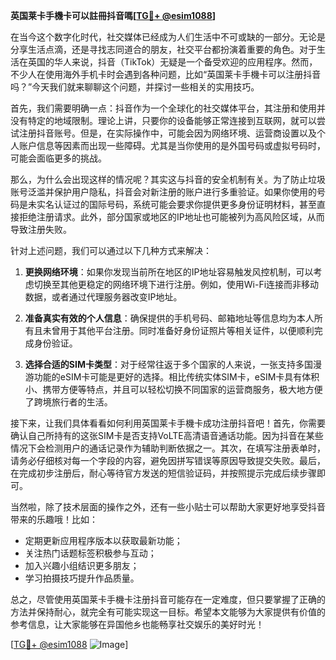 **英国莱卡手機卡可以註冊抖音嗎[[TG💪+ @esim1088](https://t.me/s/esim1088)]**

在当今这个数字化时代，社交媒体已经成为人们生活中不可或缺的一部分。无论是分享生活点滴，还是寻找志同道合的朋友，社交平台都扮演着重要的角色。对于生活在英国的华人来说，抖音（TikTok）无疑是一个备受欢迎的应用程序。然而，不少人在使用海外手机卡时会遇到各种问题，比如“英国莱卡手機卡可以注册抖音吗？”今天我们就来聊聊这个问题，并探讨一些相关的实用技巧。

首先，我们需要明确一点：抖音作为一个全球化的社交媒体平台，其注册和使用并没有特定的地域限制。理论上讲，只要你的设备能够正常连接到互联网，就可以尝试注册抖音账号。但是，在实际操作中，可能会因为网络环境、运营商设置以及个人账户信息等因素而出现一些障碍。尤其是当你使用的是外国号码或虚拟号码时，可能会面临更多的挑战。

那么，为什么会出现这样的情况呢？其实这与抖音的安全机制有关。为了防止垃圾账号泛滥并保护用户隐私，抖音会对新注册的账户进行多重验证。如果你使用的号码是未实名认证过的国际号码，系统可能会要求你提供更多身份证明材料，甚至直接拒绝注册请求。此外，部分国家或地区的IP地址也可能被列为高风险区域，从而导致注册失败。

针对上述问题，我们可以通过以下几种方式来解决：

1. **更换网络环境**：如果你发现当前所在地区的IP地址容易触发风控机制，可以考虑切换至其他更稳定的网络环境下进行注册。例如，使用Wi-Fi连接而非移动数据，或者通过代理服务器改变IP地址。

2. **准备真实有效的个人信息**：确保提供的手机号码、邮箱地址等信息均为本人所有且未曾用于其他平台注册。同时准备好身份证照片等相关证件，以便顺利完成身份验证。

3. **选择合适的SIM卡类型**：对于经常往返于多个国家的人来说，一张支持多国漫游功能的eSIM卡可能是更好的选择。相比传统实体SIM卡，eSIM卡具有体积小、携带方便等特点，并且可以轻松切换不同国家的运营商服务，极大地方便了跨境旅行者的生活。

接下来，让我们具体看看如何利用英国莱卡手機卡成功注册抖音吧！首先，你需要确认自己所持有的这张SIM卡是否支持VoLTE高清语音通话功能。因为抖音在某些情况下会检测用户的通话记录作为辅助判断依据之一。其次，在填写注册表单时，请务必仔细核对每一个字段的内容，避免因拼写错误等原因导致提交失败。最后，在完成初步注册后，耐心等待官方发送的短信验证码，并按照提示完成后续步骤即可。

当然啦，除了技术层面的操作之外，还有一些小贴士可以帮助大家更好地享受抖音带来的乐趣哦！比如：

- 定期更新应用程序版本以获取最新功能；
- 关注热门话题标签积极参与互动；
- 加入兴趣小组结识更多朋友；
- 学习拍摄技巧提升作品质量。

总之，尽管使用英国莱卡手機卡注册抖音可能存在一定难度，但只要掌握了正确的方法并保持耐心，就完全有可能实现这一目标。希望本文能够为大家提供有价值的参考信息，让大家能够在异国他乡也能畅享社交娱乐的美好时光！

[[TG💪+ @esim1088](https://t.me/s/esim1088) ![Image](https://i.postimg.cc/4NQfJmqS/Snipaste-2025-05-13-00-14-12.png)]